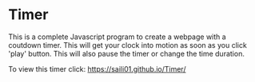 # Timer

This is a complete Javascript program to create a webpage with a coutdown timer. This will get your clock into motion as soon as you click 'play' button. This will also pause the timer or change the time duration.

To view this timer click: https://saili01.github.io/Timer/
